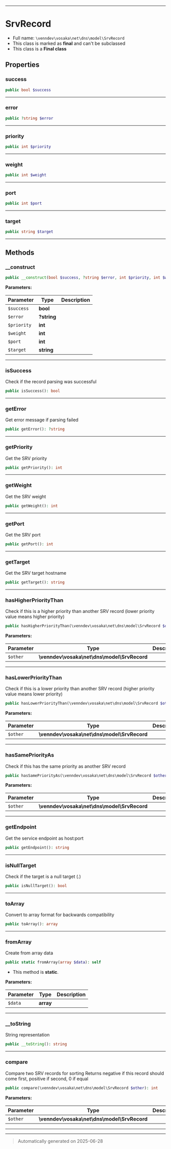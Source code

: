 ***

# SrvRecord





* Full name: `\venndev\vosaka\net\dns\model\SrvRecord`
* This class is marked as **final** and can't be subclassed
* This class is a **Final class**



## Properties


### success



```php
public bool $success
```






***

### error



```php
public ?string $error
```






***

### priority



```php
public int $priority
```






***

### weight



```php
public int $weight
```






***

### port



```php
public int $port
```






***

### target



```php
public string $target
```






***

## Methods


### __construct



```php
public __construct(bool $success, ?string $error, int $priority, int $weight, int $port, string $target): mixed
```








**Parameters:**

| Parameter | Type | Description |
|-----------|------|-------------|
| `$success` | **bool** |  |
| `$error` | **?string** |  |
| `$priority` | **int** |  |
| `$weight` | **int** |  |
| `$port` | **int** |  |
| `$target` | **string** |  |





***

### isSuccess

Check if the record parsing was successful

```php
public isSuccess(): bool
```












***

### getError

Get error message if parsing failed

```php
public getError(): ?string
```












***

### getPriority

Get the SRV priority

```php
public getPriority(): int
```












***

### getWeight

Get the SRV weight

```php
public getWeight(): int
```












***

### getPort

Get the SRV port

```php
public getPort(): int
```












***

### getTarget

Get the SRV target hostname

```php
public getTarget(): string
```












***

### hasHigherPriorityThan

Check if this is a higher priority than another SRV record
(lower priority value means higher priority)

```php
public hasHigherPriorityThan(\venndev\vosaka\net\dns\model\SrvRecord $other): bool
```








**Parameters:**

| Parameter | Type | Description |
|-----------|------|-------------|
| `$other` | **\venndev\vosaka\net\dns\model\SrvRecord** |  |





***

### hasLowerPriorityThan

Check if this is a lower priority than another SRV record
(higher priority value means lower priority)

```php
public hasLowerPriorityThan(\venndev\vosaka\net\dns\model\SrvRecord $other): bool
```








**Parameters:**

| Parameter | Type | Description |
|-----------|------|-------------|
| `$other` | **\venndev\vosaka\net\dns\model\SrvRecord** |  |





***

### hasSamePriorityAs

Check if this has the same priority as another SRV record

```php
public hasSamePriorityAs(\venndev\vosaka\net\dns\model\SrvRecord $other): bool
```








**Parameters:**

| Parameter | Type | Description |
|-----------|------|-------------|
| `$other` | **\venndev\vosaka\net\dns\model\SrvRecord** |  |





***

### getEndpoint

Get the service endpoint as host:port

```php
public getEndpoint(): string
```












***

### isNullTarget

Check if the target is a null target (.)

```php
public isNullTarget(): bool
```












***

### toArray

Convert to array format for backwards compatibility

```php
public toArray(): array
```












***

### fromArray

Create from array data

```php
public static fromArray(array $data): self
```



* This method is **static**.




**Parameters:**

| Parameter | Type | Description |
|-----------|------|-------------|
| `$data` | **array** |  |





***

### __toString

String representation

```php
public __toString(): string
```












***

### compare

Compare two SRV records for sorting
Returns negative if this record should come first, positive if second, 0 if equal

```php
public compare(\venndev\vosaka\net\dns\model\SrvRecord $other): int
```








**Parameters:**

| Parameter | Type | Description |
|-----------|------|-------------|
| `$other` | **\venndev\vosaka\net\dns\model\SrvRecord** |  |





***


***
> Automatically generated on 2025-06-28
